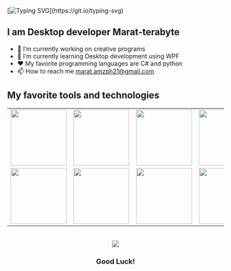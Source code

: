 [![Typing SVG](https://readme-typing-svg.demolab.com/?lines=Hi+there+👋;Hello+World!)](https://git.io/typing-svg)
## I am Desktop developer Marat-terabyte

- 🔭 I’m currently working on creative programs
- 🌱 I’m currently learning Desktop development using WPF
- &#9829; My favorite programming languages are C# and python
- 📫 How to reach me marat.amzph21@gmail.com

## My favorite tools and technologies

<table align = "center">
  <tr>
    <td width = "130" align = "center">
      <a href = "https://dotnet.microsoft.com/en-us/languages/csharp">
          <img src = "https://upload.wikimedia.org/wikipedia/commons/4/4f/Csharp_Logo.png" width = "130" heigth = "130"/>
      </a>
    </td>
    <td width = "130" align = "center">
      <a href = "https://visualstudio.microsoft.com/ru/vs/features/wpf/">
        <img src='https://i.postimg.cc/4xRpb1Fx/Microsoft-WPF.png' width = "130" heigth = "130"/>
      </a>
    </td>
    <td width = "130" align = "center">
      <a href = "https://git-scm.com/">
        <img src='https://i.postimg.cc/c1BJbyhY/Git-Emblem.png' width = "130" heigth = "130"/>
      </a>
    </td>
    <td width = "130" align = "center">
      <a href = "https://github.com/">
        <img src='https://i.postimg.cc/rwPGRtt8/github.png' width = "130" heigth = "130"/>
      </a>
    </td>
  </tr>
    <tr>
      <td width = "130" align = "center">
        <a href = "https://www.python.org/">
          <img src = "https://i.postimg.cc/cHhzbgMt/Python-language.png" width = "130" heigth = "130"/>
        </a>
      </td>
      <td width = "130" align = "center">
        <a href = "https://www.mysql.com/">
          <img src = "https://i.postimg.cc/sxZpZbXf/mysql.png" width = "130" hegth = "130"/>
        </a>
      </td>
      <td width = "130" align = "center">
        <a href = "https://developer.mozilla.org/en/docs/Web/HTML">
          <img src = "https://i.postimg.cc/k5zNXnJY/html5.png" width = "130" hegth = "130"/>
        </a>
      </td>
      <td width = "130" align = "center">
        <a href = "https://developer.mozilla.org/en/docs/Web/CSS">
          <img src = "https://i.postimg.cc/2yz1CJZX/css3.png" width = "130" hegth = "130"/>
        </a>
      </td>
  </tr>
</table>
<br/>
<div align = "center">
  <img src = "https://komarev.com/ghpvc/?username=Marat-terabyte&&style=flat-square"/>
</div>
<h3 align = "center">Good Luck!</h3>
